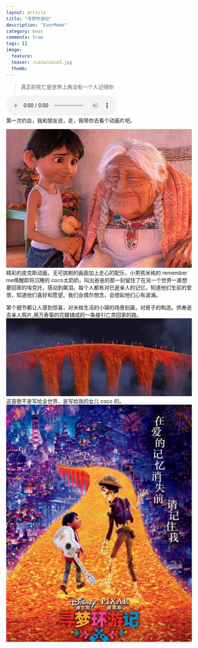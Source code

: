 ```yaml
---
layout: article
title: "寻梦环游记"
description: "EverMemo"
category: bear
comments: true
tags: []
image:
  feature:
  teaser: /coco/coco3.jpg
  thumb:
---
```

> 真正的死亡是世界上再没有一个人记得你

<audio src="/images/coco/rememberme.mp3" controls="controls">  </audio>  
第一次约会，我和朋友说，走，我带你去看个动画片吧。

![](/images/coco/coco3.jpg)  
精彩的皮克斯动画，无可挑剔的画面加上走心的配乐，小男孩米格的 remember me唤醒即将沉睡的 coco太奶奶，叫出爸爸的那一刻留住了在另一个世界一直想要回家的埃克托，感动到飙泪。每个人都有对已逝亲人的记忆，知道他们生前的爱恨，知道他们喜好和愿望。我们会偶尔想念，会想起他们心有波澜。  

第个细节都让人感到惊喜，对米格生活的小镇的场景刻画，对房子的构造。供奉逝去亲人照片,用万寿菊的花瓣铺成的一条接引亡灵回家的路。
![](/images/coco/coco1.jpg)  
这首歌不是写给全世界，是写给我的女儿 coco 的。
![](/images/coco/coco2.jpg)  






  </script>
